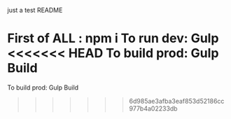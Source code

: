 just a test README

First of ALL : npm i
To run dev: Gulp
<<<<<<< HEAD
To build prod: Gulp Build
=======
To build prod: Gulp Build
>>>>>>> 6d985ae3afba3eaf853d52186cc977b4a02233db
